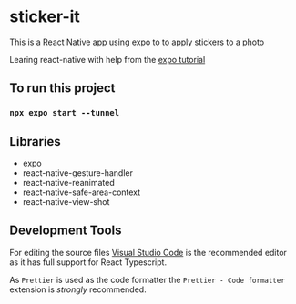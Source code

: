 # sticker-it
This is a React Native app using expo to to apply stickers to a photo

Learing react-native with help from the  [expo tutorial](https://docs.expo.dev/tutorial/create-your-first-app/)

## To run this project

### `npx expo start --tunnel`

## Libraries

- expo
- react-native-gesture-handler
- react-native-reanimated
- react-native-safe-area-context
- react-native-view-shot

## Development Tools

For editing the source files [Visual Studio Code](https://code.visualstudio.com/) is the recommended editor as it has full support for React Typescript.

As `Prettier` is used as the code formatter the `Prettier - Code formatter` extension is *strongly* recommended.
